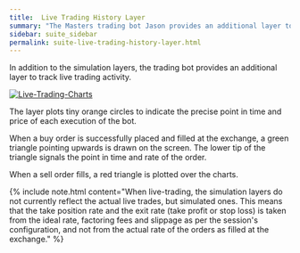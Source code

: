 ```yaml
---
title:  Live Trading History Layer
summary: "The Masters trading bot Jason provides an additional layer to track live trading activity."
sidebar: suite_sidebar
permalink: suite-live-trading-history-layer.html
---
```


In addition to the simulation layers, the <a data-toggle="tooltip" data-original-title="{{site.data.concepts.trading_bot}}">trading bot</a> provides an additional layer to track live trading activity. 

[![Live-Trading-Charts](https://user-images.githubusercontent.com/13994516/63526577-e9385b00-c4ff-11e9-898a-81880cfa0c7d.gif)](https://user-images.githubusercontent.com/13994516/63526577-e9385b00-c4ff-11e9-898a-81880cfa0c7d.gif)

The layer plots tiny orange circles to indicate the precise point in time and price of each execution of the bot.

When a buy order is successfully placed and filled at the exchange, a green triangle pointing upwards is drawn on the screen. The lower tip of the triangle signals the point in time and rate of the order.

When a sell order fills, a red triangle is plotted over the charts.

{% include note.html content="When live-trading, the simulation layers do not currently reflect the actual live trades, but simulated ones. This means that the take position rate and the exit rate (take profit or stop loss) is taken from the ideal rate, factoring fees and slippage as per the session's configuration, and not from the actual rate of the orders as filled at the exchange." %}